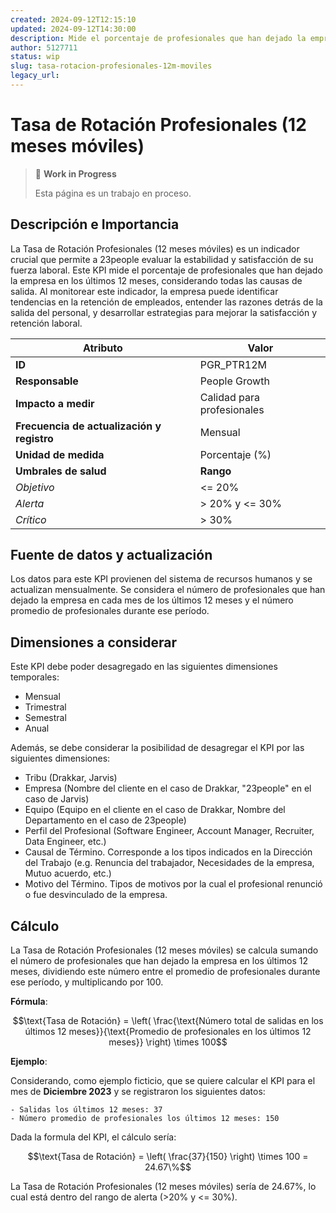 ```yaml
---
created: 2024-09-12T12:15:10
updated: 2024-09-12T14:30:00
description: Mide el porcentaje de profesionales que han dejado la empresa en los últimos 12 meses.
author: 5127711
status: wip
slug: tasa-rotacion-profesionales-12m-moviles
legacy_url: 
---
```


# Tasa de Rotación Profesionales (12 meses móviles)

> 🚧 **Work in Progress**
>
> Esta página es un trabajo en proceso.

## Descripción e Importancia

La Tasa de Rotación Profesionales (12 meses móviles) es un indicador crucial que permite a 23people evaluar la estabilidad y satisfacción de su fuerza laboral. Este KPI mide el porcentaje de profesionales que han dejado la empresa en los últimos 12 meses, considerando todas las causas de salida. Al monitorear este indicador, la empresa puede identificar tendencias en la retención de empleados, entender las razones detrás de la salida del personal, y desarrollar estrategias para mejorar la satisfacción y retención laboral.

| **Atributo**                               | **Valor**                  |
|--------------------------------------------|----------------------------|
| **ID**                                     | PGR_PTR12M                 |
| **Responsable**                            | People Growth              |
| **Impacto a medir**                        | Calidad para profesionales |
| **Frecuencia de actualización y registro** | Mensual                    |
| **Unidad de medida**                       | Porcentaje (%)             |
| **Umbrales de salud**                      | **Rango**                  |
| *Objetivo*                                 | <= 20%                     |
| *Alerta*                                   | > 20% y <= 30%             |
| *Crítico*                                  | > 30%                      |

## Fuente de datos y actualización

Los datos para este KPI provienen del sistema de recursos humanos y se actualizan mensualmente. Se considera el número de profesionales que han dejado la empresa en cada mes de los últimos 12 meses y el número promedio de profesionales durante ese período.

## Dimensiones a considerar

Este KPI debe poder desagregado en las siguientes dimensiones temporales:

- Mensual
- Trimestral
- Semestral
- Anual

Además, se debe considerar la posibilidad de desagregar el KPI por las siguientes dimensiones:

- Tribu (Drakkar, Jarvis)
- Empresa (Nombre del cliente en el caso de Drakkar, "23people" en el caso de Jarvis)
- Equipo (Equipo en el cliente en el caso de Drakkar, Nombre del Departamento en el caso de 23people)
- Perfil del Profesional (Software Engineer, Account Manager, Recruiter, Data Engineer, etc.)
- Causal de Término. Corresponde a los tipos indicados en la Dirección del Trabajo (e.g. Renuncia del trabajador, Necesidades de la empresa, Mutuo acuerdo, etc.)
- Motivo del Término. Tipos de motivos por la cual el profesional renunció o fue desvinculado de la empresa.

## Cálculo

La Tasa de Rotación Profesionales (12 meses móviles) se calcula sumando el número de profesionales que han dejado la empresa en los últimos 12 meses, dividiendo este número entre el promedio de profesionales durante ese período, y multiplicando por 100.

**Fórmula**:

$$\text{Tasa de Rotación} = \left( \frac{\text{Número total de salidas en los últimos 12 meses}}{\text{Promedio de profesionales en los últimos 12 meses}} \right) \times 100$$

**Ejemplo**:

Considerando, como ejemplo ficticio, que se quiere calcular el KPI para el mes de **Diciembre 2023** y se registraron los siguientes datos:

```plaintext
- Salidas los últimos 12 meses: 37
- Número promedio de profesionales los últimos 12 meses: 150
```

Dada la formula del KPI, el cálculo sería:

$$\text{Tasa de Rotación} = \left( \frac{37}{150} \right) \times 100 = 24.67\%$$

La Tasa de Rotación Profesionales (12 meses móviles) sería de 24.67%, lo cual está dentro del rango de alerta (>20% y <= 30%).
